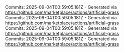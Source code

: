 Commits: 2025-09-04T00:59:05.181Z - Generated via https://github.com/marketplace/actions/artificial-grass
<br>
Commits: 2025-09-04T00:59:05.181Z - Generated via https://github.com/marketplace/actions/artificial-grass
<br>
Commits: 2025-09-04T00:59:05.181Z - Generated via https://github.com/marketplace/actions/artificial-grass
<br>
Commits: 2025-09-04T00:59:05.181Z - Generated via https://github.com/marketplace/actions/artificial-grass
<br>
